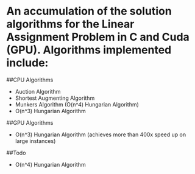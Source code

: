 # An accumulation of the solution algorithms for the Linear Assignment Problem in C and Cuda (GPU). Algorithms implemented include:

##CPU Algorithms
* Auction Algorithm
* Shortest Augmenting Algorithm
* Munkers Algorithm (O(n^4) Hungarian Algorithm)
* O(n^3) Hungarian Algorithm

##GPU Algorithms
* O(n^3) Hungarian Algorithm (achieves more than 400x speed up on large instances)

##Todo
* O(n^4) Hungarian Algorithm
